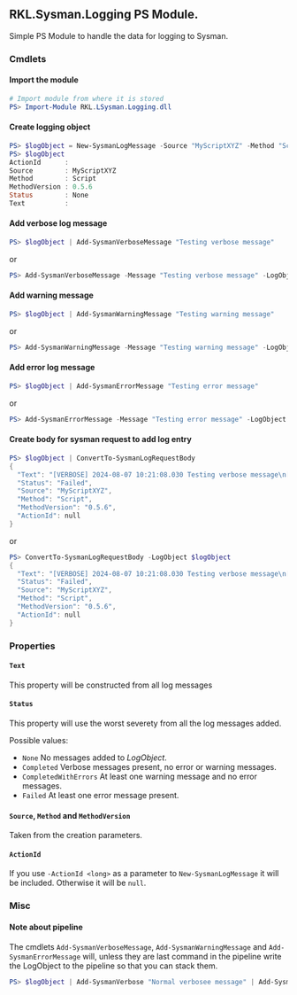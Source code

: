 ## RKL.Sysman.Logging PS Module.
Simple PS Module to handle the data for logging to Sysman.

### Cmdlets
#### Import the module
~~~ powershell
# Import module from where it is stored
PS> Import-Module RKL.LSysman.Logging.dll
~~~

#### Create logging object 
~~~ powershell
PS> $logObject = New-SysmanLogMessage -Source "MyScriptXYZ" -Method "Script" -Version "0.5.6"
PS> $logObject
ActionId      :
Source        : MyScriptXYZ
Method        : Script
MethodVersion : 0.5.6
Status        : None
Text          :
~~~

#### Add verbose log message
~~~ powershell
PS> $logObject | Add-SysmanVerboseMessage "Testing verbose message"
~~~
or
~~~ powershell
PS> Add-SysmanVerboseMessage -Message "Testing verbose message" -LogObject $logObject
~~~

#### Add  warning message
~~~ powershell
PS> $logObject | Add-SysmanWarningMessage "Testing warning message"
~~~
or
~~~ powershell
PS> Add-SysmanWarningMessage -Message "Testing warning message" -LogObject $logObject
~~~

#### Add error log message
~~~ powershell
PS> $logObject | Add-SysmanErrorMessage "Testing error message"
~~~
or
~~~ powershell
PS> Add-SysmanErrorMessage -Message "Testing error message" -LogObject $logObject
~~~

#### Create body for sysman request to add log entry
~~~ powershell
PS> $logObject | ConvertTo-SysmanLogRequestBody
{
  "Text": "[VERBOSE] 2024-08-07 10:21:08.030 Testing verbose message\n[WARNING] 2024-08-07 10:21:20.124 Testing warning message\n[ERROR] 2024-08-07 10:21:32.538 Testing error message",
  "Status": "Failed",
  "Source": "MyScriptXYZ",
  "Method": "Script",
  "MethodVersion": "0.5.6",
  "ActionId": null
}
~~~
or
~~~ powershell
PS> ConvertTo-SysmanLogRequestBody -LogObject $logObject
{
  "Text": "[VERBOSE] 2024-08-07 10:21:08.030 Testing verbose message\n[WARNING] 2024-08-07 10:21:20.124 Testing warning message\n[ERROR] 2024-08-07 10:21:32.538 Testing error message",
  "Status": "Failed",
  "Source": "MyScriptXYZ",
  "Method": "Script",
  "MethodVersion": "0.5.6",
  "ActionId": null
}
~~~

### Properties

#### ```Text```
This property will be constructed from all log messages

#### ```Status```
This property will use the worst severety from all the log messages added.

Possible values:
 - ```None``` No messages added to *LogObject*.
 - ```Completed``` Verbose messages present, no error or warning messages.
 - ```CompletedWithErrors``` At least one warning message and no error messages.
 - ```Failed``` At least one error message present.
 
#### ```Source```, ```Method``` and ```MethodVersion```
Taken from the creation parameters.
 
#### ```ActionId```
If you use ```-ActionId <long>``` as a parameter to ```New-SysmanLogMessage``` it will be included. Otherwise it will be ```null```.

### Misc

#### Note about pipeline
The cmdlets ```Add-SysmanVerboseMessage```, ```Add-SysmanWarningMessage``` and ```Add-SysmanErrorMessage``` will, unless they are last command in the pipeline write the LogObject to the pipeline so that you can stack them.

~~~ powershell
PS> $logObject | Add-SysmanVerbose "Normal verbosee message" | Add-SysmanVerboseMessage
~~~

